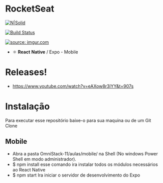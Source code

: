 # RocketSeat



[![N|Solid](https://cldup.com/dTxpPi9lDf.thumb.png)](https://rocketseat.com.br/)

[![Build Status](https://travis-ci.org/joemccann/dillinger.svg?branch=master)](https://travis-ci.org/joemccann/dillinger)


<a href="https://imgur.com/dI9qYJm"><img src="https://i.imgur.com/dI9qYJm.jpg" title="source: imgur.com" /></a>









  - ⚛️  **React** **Native** / Expo - Mobile


# Releases!
 - https://www.youtube.com/watch?v=eAXow8r3lYY&t=907s
 
# Instalação

Para executar esse repositório baixe-o para sua maquina ou de um  Git Clone

  
## Mobile

- Abra a pasta OmniStack-11/aulas/mobile/ na Shell (No windows Power Shell em modo administrador).
- $ npm install esse comando ira instalar todos os módulos necessários ao React Native
- $ npm start Ira iniciar o servidor de desenvolvimento do Expo

> 
